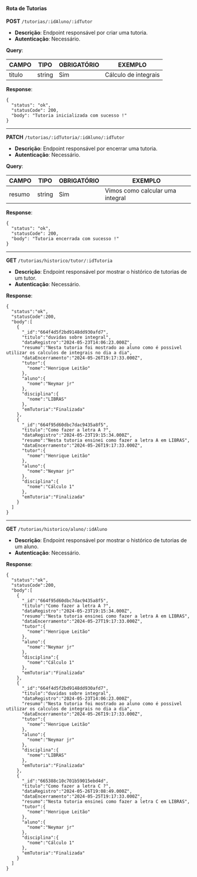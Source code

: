 #### Rota de Tutorias

**POST** `/tutorias/:idAluno/:idTutor`

- **Descrição**: Endpoint responsável por criar uma tutoria.
- **Autenticação**: Necessário.

**Query**:

| CAMPO        | TIPO   | OBRIGATÓRIO   | EXEMPLO                        |
| ------------ | ------ | ------------- | ------------------------------ |
| titulo       | string | Sim           | Cálculo de integrais           |

**Response**:

```
{
  "status": "ok",
  "statusCode": 200,
  "body": "Tutoria inicializada com sucesso !"
}
```

---

**PATCH** `/tutorias/:idTutoria/:idAluno/:idTutor`

- **Descrição**: Endpoint responsável por encerrar uma tutoria.
- **Autenticação**: Necessário.

**Query**:

| CAMPO        | TIPO   | OBRIGATÓRIO   | EXEMPLO                          |
| ------------ | ------ | ------------- | -------------------------------- |
| resumo       | string | Sim           | Vimos como calcular uma integral |

**Response**:

```
{
  "status": "ok",
  "statusCode": 200,
  "body": "Tutoria encerrada com sucesso !"
}
```

---

**GET** `/tutorias/historico/tutor/:idTutoria`

- **Descrição**: Endpoint responsável por mostrar o histórico de tutorias de um tutor.
- **Autenticação**: Necessário.

**Response**:

```
{
  "status":"ok",
  "statusCode":200,
  "body":[
    {
      "_id":"664f4d5f2bd9148dd930afd7",
      "titulo":"duvidas sobre integral",
      "dataRegistro":"2024-05-23T14:06:23.000Z",
      "resumo":"Nesta tutoria foi mostrado ao aluno como é possivel  utilizar os calculos de integrais no dia a dia",
      "dataEncerramento":"2024-05-26T19:17:33.000Z",
      "tutor":{
        "nome":"Henrique Leitão"
      },
      "aluno":{
        "nome":"Neymar jr"
      },
      "disciplina":{
        "nome":"LIBRAS"
      },
      "emTutoria":"Finalizada"
    },
    {
      "_id":"664f95d60dbc7dac9435a8f5",
      "titulo":"Como fazer a letra A ?",
      "dataRegistro":"2024-05-23T19:15:34.000Z",
      "resumo":"Nesta tutoria ensinei como fazer a letra A em LIBRAS",
      "dataEncerramento":"2024-05-26T19:17:33.000Z",
      "tutor":{
        "nome":"Henrique Leitão"
      },
      "aluno":{
        "nome":"Neymar jr"
      },
      "disciplina":{
        "nome":"Cálculo 1"
      },
      "emTutoria":"Finalizada"
    }
  ]
}
```

---

**GET** `/tutorias/historico/aluno/:idAluno`

- **Descrição**: Endpoint responsável por mostrar o histórico de tutorias de um aluno.
- **Autenticação**: Necessário.

**Response**:

```
{
  "status":"ok",
  "statusCode":200,
  "body":[
    {
      "_id":"664f95d60dbc7dac9435a8f5",
      "titulo":"Como fazer a letra A ?",
      "dataRegistro":"2024-05-23T19:15:34.000Z",
      "resumo":"Nesta tutoria ensinei como fazer a letra A em LIBRAS",
      "dataEncerramento":"2024-05-27T19:17:33.000Z",
      "tutor":{
        "nome":"Henrique Leitão"
      },
      "aluno":{
        "nome":"Neymar jr"
      },
      "disciplina":{
        "nome":"Cálculo 1"
      },
      "emTutoria":"Finalizada"
    },
    {
      "_id":"664f4d5f2bd9148dd930afd7",
      "titulo":"duvidas sobre integral",
      "dataRegistro":"2024-05-23T14:06:23.000Z",
      "resumo":"Nesta tutoria foi mostrado ao aluno como é possivel  utilizar os calculos de integrais no dia a dia",
      "dataEncerramento":"2024-05-26T19:17:33.000Z",
      "tutor":{
        "nome":"Henrique Leitão"
      },
      "aluno":{
        "nome":"Neymar jr"
      },
      "disciplina":{
        "nome":"LIBRAS"
      },
      "emTutoria":"Finalizada"
    },
    {
      "_id":"665388c10c701b59015ebd4d",
      "titulo":"Como fazer a letra C ?",
      "dataRegistro":"2024-05-26T19:08:49.000Z",
      "dataEncerramento":"2024-05-25T19:17:33.000Z",
      "resumo":"Nesta tutoria ensinei como fazer a letra C em LIBRAS",
      "tutor":{
        "nome":"Henrique Leitão"
      },
      "aluno":{
        "nome":"Neymar jr"
      },
      "disciplina":{
        "nome":"Cálculo 1"
      },
      "emTutoria":"Finalizada"
    }
  ]
}
```

